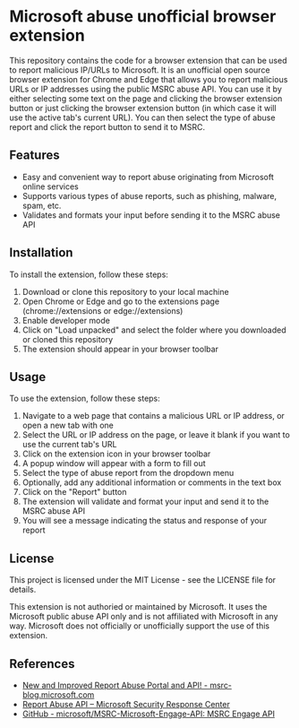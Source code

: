 # Microsoft abuse unofficial browser extension
This repository contains the code for a browser extension that can be used to report malicious IP/URLs to Microsoft. It is an unofficial open source browser extension for Chrome and Edge that allows you to report malicious URLs or IP addresses using the public MSRC abuse API. You can use it by either selecting some text on the page and clicking the browser extension button or just clicking the browser extension button (in which case it will use the active tab's current URL). You can then select the type of abuse report and click the report button to send it to MSRC.

## Features
- Easy and convenient way to report abuse originating from Microsoft online services
- Supports various types of abuse reports, such as phishing, malware, spam, etc.
- Validates and formats your input before sending it to the MSRC abuse API

## Installation
To install the extension, follow these steps:
1. Download or clone this repository to your local machine
1. Open Chrome or Edge and go to the extensions page (chrome://extensions or edge://extensions)
1. Enable developer mode
1. Click on "Load unpacked" and select the folder where you downloaded or cloned this repository
1. The extension should appear in your browser toolbar

## Usage
To use the extension, follow these steps:
1. Navigate to a web page that contains a malicious URL or IP address, or open a new tab with one
1. Select the URL or IP address on the page, or leave it blank if you want to use the current tab's URL
1. Click on the extension icon in your browser toolbar
1. A popup window will appear with a form to fill out
1. Select the type of abuse report from the dropdown menu
1. Optionally, add any additional information or comments in the text box
1. Click on the "Report" button
1. The extension will validate and format your input and send it to the MSRC abuse API
1. You will see a message indicating the status and response of your report

## License
This project is licensed under the MIT License - see the LICENSE file for details.

This extension is not authoried or maintained by Microsoft. It uses the Microsoft public abuse API only and is not affiliated with Microsoft in any way. Microsoft does not officially or unofficially support the use of this extension.

## References
- [New and Improved Report Abuse Portal and API! - msrc-blog.microsoft.com](https://msrc-blog.microsoft.com/2021/02/01/new-and-improved-report-abuse-portal-and-api/)
- [Report Abuse API – Microsoft Security Response Center](https://msrc-blog.microsoft.com/tag/report-abuse-api/)
- [GitHub - microsoft/MSRC-Microsoft-Engage-API: MSRC Engage API](https://github.com/Microsoft/MSRC-Microsoft-Engage-API)
